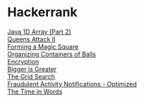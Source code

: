 # Hackerrank

<a href="https://www.hackerrank.com/challenges/java-1d-array/problem">Java 1D Array (Part 2)</a> <br>
<a href="https://www.hackerrank.com/challenges/queens-attack-2/problem">Queens Attack II</a> <br>
<a href="https://www.hackerrank.com/challenges/magic-square-forming/problem">Forming a Magic Square</a> <br>
<a href="https://www.hackerrank.com/challenges/organizing-containers-of-balls/problem">Organizing Containers of Balls</a> <br>
<a href="https://www.hackerrank.com/challenges/encryption/problem">Encryption</a> <br>
<a href="https://www.hackerrank.com/challenges/bigger-is-greater/problem">Bigger is Greater</a> <br>
<a href="https://www.hackerrank.com/challenges/the-grid-search/problem">The Grid Search</a> <br>
<a href="https://www.hackerrank.com/challenges/fraudulent-activity-notifications/problem">Fraudulent Activity Notifications - Optimized</a> <br>
<a href="https://www.hackerrank.com/challenges/the-time-in-words/problem">The Time in Words</a> <br>